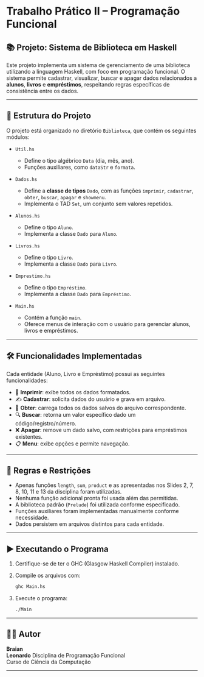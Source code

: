 # Trabalho Prático II – Programação Funcional

## 📚 Projeto: Sistema de Biblioteca em Haskell

Este projeto implementa um sistema de gerenciamento de uma biblioteca utilizando a linguagem Haskell, com foco em programação funcional. O sistema permite cadastrar, visualizar, buscar e apagar dados relacionados a **alunos**, **livros** e **empréstimos**, respeitando regras específicas de consistência entre os dados.

---

## 📁 Estrutura do Projeto

O projeto está organizado no diretório `Biblioteca`, que contém os seguintes módulos:

- `Util.hs`  
  - Define o tipo algébrico `Data` (dia, mês, ano).
  - Funções auxiliares, como `dataStr` e `formata`.

- `Dados.hs`  
  - Define a **classe de tipos** `Dado`, com as funções `imprimir`, `cadastrar`, `obter`, `buscar`, `apagar` e `showmenu`.
  - Implementa o TAD `Set`, um conjunto sem valores repetidos.

- `Alunos.hs`  
  - Define o tipo `Aluno`.
  - Implementa a classe `Dado` para `Aluno`.

- `Livros.hs`  
  - Define o tipo `Livro`.
  - Implementa a classe `Dado` para `Livro`.

- `Emprestimo.hs`  
  - Define o tipo `Empréstimo`.
  - Implementa a classe `Dado` para `Empréstimo`.

- `Main.hs`  
  - Contém a função `main`.
  - Oferece menus de interação com o usuário para gerenciar alunos, livros e empréstimos.

---

## 🛠️ Funcionalidades Implementadas

Cada entidade (Aluno, Livro e Empréstimo) possui as seguintes funcionalidades:

- 📄 **Imprimir**: exibe todos os dados formatados.
- ✍️ **Cadastrar**: solicita dados do usuário e grava em arquivo.
- 📂 **Obter**: carrega todos os dados salvos do arquivo correspondente.
- 🔍 **Buscar**: retorna um valor específico dado um código/registro/número.
- ❌ **Apagar**: remove um dado salvo, com restrições para empréstimos existentes.
- 📋 **Menu**: exibe opções e permite navegação.

---

## 📌 Regras e Restrições

- Apenas funções `length`, `sum`, `product` e as apresentadas nos Slides 2, 7, 8, 10, 11 e 13 da disciplina foram utilizadas.
- Nenhuma função adicional pronta foi usada além das permitidas.
- A biblioteca padrão (`Prelude`) foi utilizada conforme especificado.
- Funções auxiliares foram implementadas manualmente conforme necessidade.
- Dados persistem em arquivos distintos para cada entidade.

---

## ▶️ Executando o Programa

1. Certifique-se de ter o GHC (Glasgow Haskell Compiler) instalado.
2. Compile os arquivos com:

   ```bash
   ghc Main.hs
   ```

3. Execute o programa:

   ```bash
   ./Main
   ```

---

## 👨‍💻 Autor

**Braian**  
**Leonardo**
Disciplina de Programação Funcional  
Curso de Ciência da Computação

---
